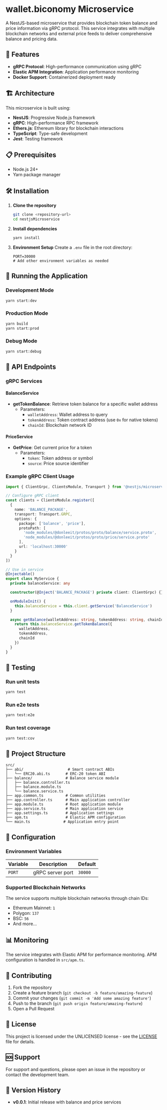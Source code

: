 # wallet.biconomy Microservice

A NestJS-based microservice that provides blockchain token balance and price information via gRPC protocol. This service integrates with multiple blockchain networks and external price feeds to deliver comprehensive balance and pricing data.

## 🚀 Features

- **gRPC Protocol**: High-performance communication using gRPC
- **Elastic APM Integration**: Application performance monitoring
- **Docker Support**: Containerized deployment ready

## 🏗️ Architecture

This microservice is built using:

- **NestJS**: Progressive Node.js framework
- **gRPC**: High-performance RPC framework
- **Ethers.js**: Ethereum library for blockchain interactions
- **TypeScript**: Type-safe development
- **Jest**: Testing framework

## 📋 Prerequisites

- Node.js 24+
- Yarn package manager

## 🛠️ Installation

1. **Clone the repository**

   ```bash
   git clone <repository-url>
   cd nestjsMicroservice
   ```

2. **Install dependencies**

   ```bash
   yarn install
   ```

3. **Environment Setup**
   Create a `.env` file in the root directory:
   ```env
   PORT=30000
   # Add other environment variables as needed
   ```

## 🚀 Running the Application

### Development Mode

```bash
yarn start:dev
```

### Production Mode

```bash
yarn build
yarn start:prod
```

### Debug Mode

```bash
yarn start:debug
```

## 📡 API Endpoints

### gRPC Services

#### BalanceService

- **getTokenBalance**: Retrieve token balance for a specific wallet address
  - Parameters:
    - `walletAddress`: Wallet address to query
    - `tokenAddress`: Token contract address (use `0x` for native tokens)
    - `chainId`: Blockchain network ID

#### PriceService

- **GetPrice**: Get current price for a token
  - Parameters:
    - `token`: Token address or symbol
    - `source`: Price source identifier

### Example gRPC Client Usage

```typescript
import { ClientGrpc, ClientsModule, Transport } from '@nestjs/microservices'

// Configure gRPC client
const clients = ClientsModule.register([
  {
    name: 'BALANCE_PACKAGE',
    transport: Transport.GRPC,
    options: {
      package: ['balance', 'price'],
      protoPath: [
        'node_modules/@donleeit/protos/proto/balance/service.proto',
        'node_modules/@donleeit/protos/proto/price/service.proto'
      ],
      url: 'localhost:30000'
    }
  }
])

// Use in service
@Injectable()
export class MyService {
  private balanceService: any

  constructor(@Inject('BALANCE_PACKAGE') private client: ClientGrpc) {}

  onModuleInit() {
    this.balanceService = this.client.getService('BalanceService')
  }

  async getBalance(walletAddress: string, tokenAddress: string, chainId: number) {
    return this.balanceService.getTokenBalance({
      walletAddress,
      tokenAddress,
      chainId
    })
  }
}
```

## 🧪 Testing

### Run unit tests

```bash
yarn test
```

### Run e2e tests

```bash
yarn test:e2e
```

### Run test coverage

```bash
yarn test:cov
```

## 📁 Project Structure

```
src/
├── abi/                    # Smart contract ABIs
│   └── ERC20.abi.ts       # ERC-20 token ABI
├── balance/               # Balance service module
│   ├── balance.controller.ts
│   ├── balance.module.ts
│   └── balance.service.ts
├── app.common.ts          # Common utilities
├── app.controller.ts      # Main application controller
├── app.module.ts          # Root application module
├── app.service.ts         # Main application service
├── app.settings.ts        # Application settings
├── apm.ts                 # Elastic APM configuration
└── main.ts               # Application entry point
```

## 🔧 Configuration

### Environment Variables

| Variable | Description      | Default |
| -------- | ---------------- | ------- |
| `PORT`   | gRPC server port | `30000` |

### Supported Blockchain Networks

The service supports multiple blockchain networks through chain IDs:

- Ethereum Mainnet: `1`
- Polygon: `137`
- BSC: `56`
- And more...

## 📊 Monitoring

The service integrates with Elastic APM for performance monitoring. APM configuration is handled in `src/apm.ts`.

## 🤝 Contributing

1. Fork the repository
2. Create a feature branch (`git checkout -b feature/amazing-feature`)
3. Commit your changes (`git commit -m 'Add some amazing feature'`)
4. Push to the branch (`git push origin feature/amazing-feature`)
5. Open a Pull Request

## 📝 License

This project is licensed under the UNLICENSED license - see the [LICENSE](LICENSE) file for details.

## 🆘 Support

For support and questions, please open an issue in the repository or contact the development team.

## 🔄 Version History

- **v0.0.1**: Initial release with balance and price services
